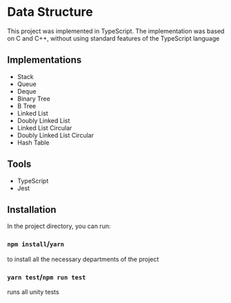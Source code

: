 # Data Structure

This project was implemented in TypeScript. The implementation was based on C and C++, without using standard features of the TypeScript language

## Implementations
* Stack
* Queue
* Deque
* Binary Tree
* B Tree
* Linked List
* Doubly Linked List
* Linked List Circular
* Doubly Linked List Circular
* Hash Table

## Tools
  * TypeScript
  * Jest

## Installation
In the project directory, you can run:

### `npm install`/`yarn`

to install all the necessary departments of the project

### `yarn test`/`npm run test`

runs all unity tests
